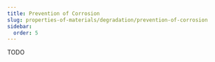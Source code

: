 ```yaml
---
title: Prevention of Corrosion
slug: properties-of-materials/degradation/prevention-of-corrosion
sidebar:
  order: 5
---
```


TODO
